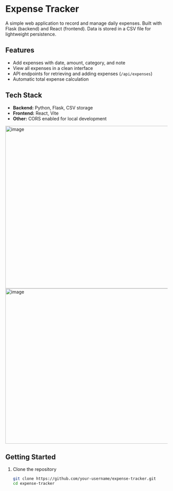 # Expense Tracker

A simple web application to record and manage daily expenses. Built with Flask (backend) and React (frontend). Data is stored in a CSV file for lightweight persistence.

## Features
- Add expenses with date, amount, category, and note  
- View all expenses in a clean interface  
- API endpoints for retrieving and adding expenses (`/api/expenses`)  
- Automatic total expense calculation  

## Tech Stack
- **Backend:** Python, Flask, CSV storage  
- **Frontend:** React, Vite  
- **Other:** CORS enabled for local development  
<img width="973" height="506" alt="image" src="https://github.com/user-attachments/assets/48b7c8d0-1094-48df-bd97-5a173c751d58" />
<img width="977" height="483" alt="image" src="https://github.com/user-attachments/assets/053302d7-2504-4e5b-88a5-8f6d05554805" />


## Getting Started
1. Clone the repository  
   ```bash
   git clone https://github.com/your-username/expense-tracker.git
   cd expense-tracker
